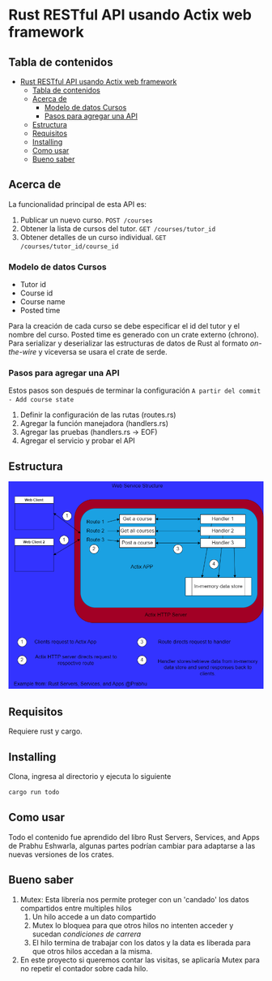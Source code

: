 # Rust RESTful API usando Actix web framework

## Tabla de contenidos

- [Rust RESTful API usando Actix web framework](#rust-restful-api-usando-actix-web-framework)
  - [Tabla de contenidos](#tabla-de-contenidos)
  - [Acerca de](#acerca-de)
    - [Modelo de datos Cursos](#modelo-de-datos-cursos)
    - [Pasos para agregar una API](#pasos-para-agregar-una-api)
  - [Estructura](#estructura)
  - [Requisitos](#requisitos)
  - [Installing](#installing)
  - [Como usar](#como-usar)
  - [Bueno saber](#bueno-saber)

## Acerca de

La funcionalidad principal de esta API es:

1. Publicar un nuevo curso. `POST /courses`
2. Obtener la lista de cursos del tutor. `GET /courses/tutor_id`
3. Obtener detalles de un curso individual. `GET /courses/tutor_id/course_id`

### Modelo de datos Cursos

- Tutor id
- Course id
- Course name
- Posted time

Para la creación de cada curso se debe especificar el id del tutor y el nombre del curso.
Posted time es generado con un crate externo (chrono).
Para serializar y deserializar las estructuras de datos de Rust al formato _on-the-wire_ y viceversa
se usara el crate de serde.

### Pasos para agregar una API

Estos pasos son después de terminar la configuración
`A partir del commit - Add course state`

1. Definir la configuración de las rutas (routes.rs)
2. Agregar la función manejadora (handlers.rs)
3. Agregar las pruebas (handlers.rs -> EOF)
4. Agregar el servicio y probar el API

## Estructura

![Structure](WebServiceStructure.png)

## Requisitos

Requiere rust y cargo.

## Installing

Clona, ingresa al directorio y ejecuta lo siguiente

```bash
cargo run todo
```

## Como usar

Todo el contenido fue aprendido del libro Rust Servers, Services, and Apps de
Prabhu Eshwarla, algunas partes podrían cambiar para adaptarse a las nuevas versiones de los crates.

## Bueno saber

1. Mutex: Esta librería nos permite proteger con un 'candado' los datos compartidos entre multiples hilos
   1. Un hilo accede a un dato compartido
   2. Mutex lo bloquea para que otros hilos no intenten acceder y sucedan _condiciones de carrera_
   3. El hilo termina de trabajar con los datos y la data es liberada para que otros hilos accedan a la misma.
2. En este proyecto si queremos contar las visitas, se aplicaría Mutex para no repetir el contador sobre cada hilo.
